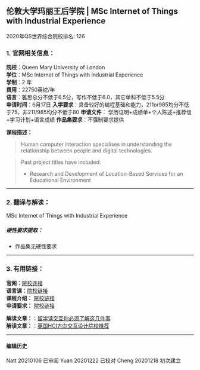 ## 伦敦大学玛丽王后学院 | MSc Internet of Things with Industrial Experience

2020年QS世界综合院校排名: 126  

### 1. 官网相关信息：

**院校**：Queen Mary University of London   
**学位**：MSc Internet of Things with Industrial Experience  
**学制**：2 年  
**费用**：22750英镑/年  
**语言**：雅思总分不低于6.5分，写作不低于6.0，其它单科不低于5.5分  
**申请时间**：6月17日
**入学要求**：具备较好的编程基础和能力，211or985均分不低于75，非211/985均分不低于80
**申请文件**： 学历证明+成绩单+个人陈述+推荐信+学习计划+语言成绩
**作品集要求**：不强制要求提供  

**课程描述：**    

> Human computer interaction specialises in understanding the relationship between people and digital technologies.


> Past project titles have included:
> - Research and Development of Location-Based Services for an Educational Environment


---


### 2. 翻译与解读：
MSc Internet of Things with Industrial Experience
##### 硬性要求提取：
- 作品集无硬性要求  


---


### 3. 有用链接：
**官网：**[院校连接](https://www.qmul.ac.uk/postgraduate/taught/coursefinder/courses/173074.html)  
**语言课：**[院校链接](https://www.qmul.ac.uk/sllf/language-centre/pre-sessional/)  
**课程介绍：** [院校链接](https://www.qmul.ac.uk/postgraduate/taught/coursefinder/courses/173074.html)  
**申请要求：** [院校链接](https://www.qmul.ac.uk/postgraduate/taught/coursefinder/courses/173074.html)


**解读文章：**：[留学读交互你必须了解这几件事](http://www.makebi.net/34036.html)  
**解读文章：**：[英国HCI方向交互设计院校推荐](http://www.makebi.net/24434.html)   



---


#### 编辑历史  

Natt 20210106 已审阅
Yuan 20201222 已校对
Cheng 20201218 初次建立  
